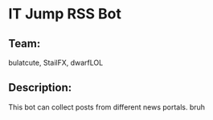 # IT Jump RSS Bot
## Team: 
bulatcute, StailFX, dwarfLOL
## Description:
This bot can collect posts from different news portals.
bruh
